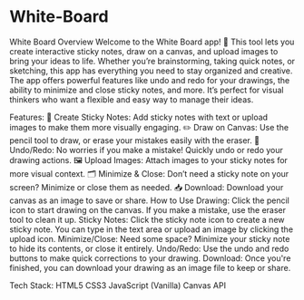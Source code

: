 # White-Board
White Board
Overview
Welcome to the White Board app! 🚀 This tool lets you create interactive sticky notes, draw on a canvas, and upload images to bring your ideas to life. Whether you’re brainstorming, taking quick notes, or sketching, this app has everything you need to stay organized and creative.
The app offers powerful features like undo and redo for your drawings, the ability to minimize and close sticky notes, and more. It’s perfect for visual thinkers who want a flexible and easy way to manage their ideas.

Features:
📝 Create Sticky Notes: Add sticky notes with text or upload images to make them more visually engaging.
✏️ Draw on Canvas: Use the pencil tool to draw, or erase your mistakes easily with the eraser.
🔄 Undo/Redo: No worries if you make a mistake! Quickly undo or redo your drawing actions.
🖼️ Upload Images: Attach images to your sticky notes for more visual context.
🗂️ Minimize & Close: Don’t need a sticky note on your screen? Minimize or close them as needed.
📥 Download: Download your canvas as an image to save or share.
How to Use
Drawing: Click the pencil icon to start drawing on the canvas. If you make a mistake, use the eraser tool to clean it up.
Sticky Notes: Click the sticky note icon to create a new sticky note. You can type in the text area or upload an image by clicking the upload icon.
Minimize/Close: Need some space? Minimize your sticky note to hide its contents, or close it entirely.
Undo/Redo: Use the undo and redo buttons to make quick corrections to your drawing.
Download: Once you're finished, you can download your drawing as an image file to keep or share.

Tech Stack:
HTML5
CSS3
JavaScript (Vanilla)
Canvas API
